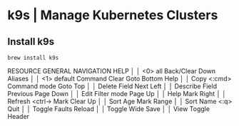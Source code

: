 
# k9s | Manage Kubernetes Clusters

## Install k9s

```
brew install k9s
```

RESOURCE                                                           GENERAL                                                                 NAVIGATION                                                         HELP                                                           │
│ <0>                            all                                 <esc>                              Back/Clear                           <j>                              Down                              <ctrl-a>                       Aliases                         │
│ <1>                            default                             <ctrl-u>                           Command Clear                        <shift-g>                        Goto Bottom                       <?>                            Help                            │
│ <c>                            Copy                                <:cmd>                             Command mode                         <g>                              Goto Top                                                                                         │
│ <ctrl-d>                       Delete                              <tab>                              Field Next                           <h>                              Left                                                                                             │
│ <d>                            Describe                            <backtab>                          Field Previous                       <ctrl-f>                         Page Down                                                                                        │
│ <e>                            Edit                                </term>                            Filter mode                          <ctrl-b>                         Page Up                                                                                          │
│ <?>                            Help                                <space>                            Mark                                 <l>                              Right                                                                                            │
│ <ctrl-r>                       Refresh                             <ctrl-\>                           Mark Clear                           <k>                              Up                                                                                               │
│ <shift-a>                      Sort Age                            <ctrl-space>                       Mark Range                                                                                                                                                             │
│ <shift-n>                      Sort Name                           <:q>                               Quit                                                                                                                                                                   │
│ <ctrl-z>                       Toggle Faults                       <ctrl-r>                           Reload                                                                                                                                                                 │
│ <ctrl-w>                       Toggle Wide                         <ctrl-s>                           Save                                                                                                                                                                   │
│ <enter>                        View                                <ctrl-e>                           Toggle Header      